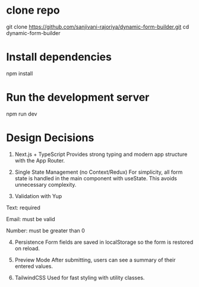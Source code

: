 # clone repo
git clone https://github.com/sanjivani-rajoriya/dynamic-form-builder.git
cd dynamic-form-builder

# Install dependencies
npm install

# Run the development server
npm run dev

# Design Decisions

1. Next.js + TypeScript
Provides strong typing and modern app structure with the App Router.

2. Single State Management (no Context/Redux)
For simplicity, all form state is handled in the main component with useState. This avoids unnecessary complexity.

3. Validation with Yup

Text: required

Email: must be valid

Number: must be greater than 0

4. Persistence
Form fields are saved in localStorage so the form is restored on reload.

5. Preview Mode
After submitting, users can see a summary of their entered values.

6. TailwindCSS
Used for fast styling with utility classes.

